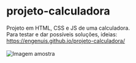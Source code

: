 # projeto-calculadora
 Projeto em HTML, CSS e JS de uma calculadora. <br>
 Para testar e dar possíveis soluções, ideias: https://engenuis.github.io/projeto-calculadora/ <br><br>
![Imagem amostra](https://user-images.githubusercontent.com/87485369/197454385-6e7cce2d-0567-48e2-865b-37ebb63e5ac3.png)
